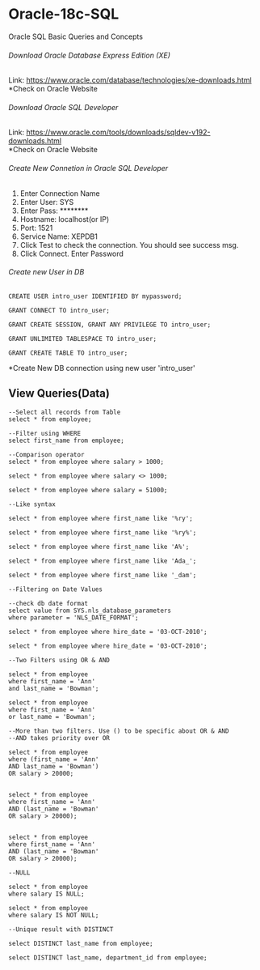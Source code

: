 # Oracle-18c-SQL
Oracle SQL Basic Queries and Concepts

###### Download Oracle Database Express Edition (XE)
Link: https://www.oracle.com/database/technologies/xe-downloads.html  
*Check on Oracle Website

###### Download Oracle SQL Developer
Link: https://www.oracle.com/tools/downloads/sqldev-v192-downloads.html  
*Check on Oracle Website

###### Create New Connetion in Oracle SQL Developer
1. Enter Connection Name
2. Enter User: SYS
3. Enter Pass: ********
4. Hostname: localhost(or IP)
5. Port: 1521
6. Service Name: XEPDB1
7. Click Test to check the connection. You should see success msg.
8. Click Connect. Enter Password

###### Create new User in DB

    CREATE USER intro_user IDENTIFIED BY mypassword;

    GRANT CONNECT TO intro_user;

    GRANT CREATE SESSION, GRANT ANY PRIVILEGE TO intro_user;

    GRANT UNLIMITED TABLESPACE TO intro_user;

    GRANT CREATE TABLE TO intro_user;
    
*Create New DB connection using new user 'intro_user'

## View Queries(Data)

    --Select all records from Table
    select * from employee;

    --Filter using WHERE
    select first_name from employee;

    --Comparison operator
    select * from employee where salary > 1000;

    select * from employee where salary <> 1000;

    select * from employee where salary = 51000;

    --Like syntax

    select * from employee where first_name like '%ry';

    select * from employee where first_name like '%ry%';

    select * from employee where first_name like 'A%';

    select * from employee where first_name like 'Ada_';

    select * from employee where first_name like '_dam';

    --Filtering on Date Values

    --check db date format
    select value from SYS.nls_database_parameters
    where parameter = 'NLS_DATE_FORMAT';

    select * from employee where hire_date = '03-OCT-2010';

    select * from employee where hire_date = '03-OCT-2010';

    --Two Filters using OR & AND

    select * from employee
    where first_name = 'Ann'
    and last_name = 'Bowman';

    select * from employee
    where first_name = 'Ann'
    or last_name = 'Bowman';

    --More than two filters. Use () to be specific about OR & AND
    --AND takes priority over OR

    select * from employee
    where (first_name = 'Ann'
    AND last_name = 'Bowman')
    OR salary > 20000;


    select * from employee
    where first_name = 'Ann'
    AND (last_name = 'Bowman'
    OR salary > 20000);


    select * from employee
    where first_name = 'Ann'
    AND (last_name = 'Bowman'
    OR salary > 20000);

    --NULL

    select * from employee
    where salary IS NULL;

    select * from employee
    where salary IS NOT NULL;

    --Unique result with DISTINCT

    select DISTINCT last_name from employee;

    select DISTINCT last_name, department_id from employee;
        







